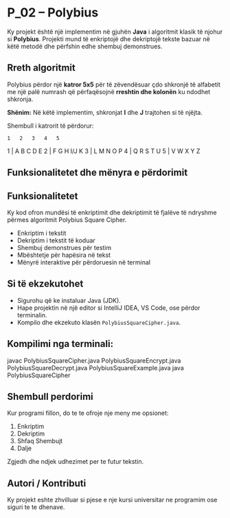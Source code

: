 # P_02 – Polybius 

Ky projekt është një implementim në gjuhën **Java** i algoritmit klasik të njohur si **Polybius**. Projekti mund të enkriptojë dhe dekriptojë tekste bazuar në këtë metodë dhe përfshin edhe shembuj demonstrues.

##  Rreth algoritmit

Polybius përdor një **katror 5x5** për të zëvendësuar çdo shkronjë të alfabetit me një palë numrash që përfaqësojnë **rreshtin dhe kolonën** ku ndodhet shkronja.

**Shënim:** Në këtë implementim, shkronjat **I** dhe **J** trajtohen si të njëjta.

Shembull i katrorit të përdorur:

    1   2   3   4   5
1 | A   B   C   D   E
2 | F   G   H   I/J K
3 | L   M   N   O   P
4 | Q   R   S   T   U
5 | V   W   X   Y   Z

## Funksionalitetet dhe mënyra e përdorimit

## Funksionalitetet

Ky kod ofron mundësi të enkriptimit dhe dekriptimit të fjalëve të ndryshme përmes algoritmit Polybius Square Cipher.

- Enkriptim i tekstit  
- Dekriptim i tekstit të koduar  
- Shembuj demonstrues për testim  
- Mbështetje për hapësira në tekst  
- Mënyrë interaktive për përdoruesin në terminal

##  Si të ekzekutohet

-  Sigurohu që ke instaluar Java (JDK).
-  Hape projektin në një editor si IntelliJ IDEA, VS Code, ose përdor terminalin.
-  Kompilo dhe ekzekuto klasën `PolybiusSquareCipher.java`.

## Kompilimi nga terminali:

javac PolybiusSquareCipher.java PolybiusSquareEncrypt.java PolybiusSquareDecrypt.java PolybiusSquareExample.java
java PolybiusSquareCipher

## Shembull perdorimi

Kur programi fillon, do te te ofroje nje meny me opsionet:
1. Enkriptim
2. Dekriptim
3. Shfaq Shembujt
0. Dalje

Zgjedh dhe ndjek udhezimet per te futur tekstin.

##  Autori / Kontributi

Ky projekt eshte zhvilluar si pjese e nje kursi universitar ne programim ose siguri te te dhenave.

